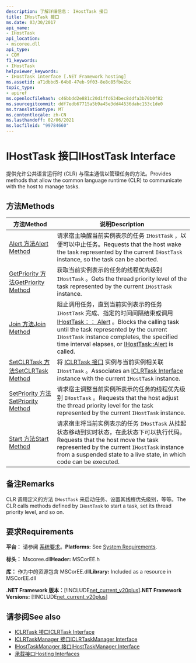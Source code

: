 ```yaml
---
description: 了解详细信息： IHostTask 接口
title: IHostTask 接口
ms.date: 03/30/2017
api_name:
- IHostTask
api_location:
- mscoree.dll
api_type:
- COM
f1_keywords:
- IHostTask
helpviewer_keywords:
- IHostTask interface [.NET Framework hosting]
ms.assetid: a71dbbd5-64b8-47eb-9f03-8e8c85fbe2bc
topic_type:
- apiref
ms.openlocfilehash: c46bbdd2e881c20d1ffd634bec8ddfa3b70b0f82
ms.sourcegitcommit: ddf7edb67715a5b9a45e3dd44536dabc153c1de0
ms.translationtype: MT
ms.contentlocale: zh-CN
ms.lasthandoff: 02/06/2021
ms.locfileid: "99784660"
---
```

# <a name="ihosttask-interface"></a><span data-ttu-id="5ebb9-103">IHostTask 接口</span><span class="sxs-lookup"><span data-stu-id="5ebb9-103">IHostTask Interface</span></span>

<span data-ttu-id="5ebb9-104">提供允许公共语言运行时 (CLR) 与宿主通信以管理任务的方法。</span><span class="sxs-lookup"><span data-stu-id="5ebb9-104">Provides methods that allow the common language runtime (CLR) to communicate with the host to manage tasks.</span></span>  
  
## <a name="methods"></a><span data-ttu-id="5ebb9-105">方法</span><span class="sxs-lookup"><span data-stu-id="5ebb9-105">Methods</span></span>  
  
|<span data-ttu-id="5ebb9-106">方法</span><span class="sxs-lookup"><span data-stu-id="5ebb9-106">Method</span></span>|<span data-ttu-id="5ebb9-107">说明</span><span class="sxs-lookup"><span data-stu-id="5ebb9-107">Description</span></span>|  
|------------|-----------------|  
|[<span data-ttu-id="5ebb9-108">Alert 方法</span><span class="sxs-lookup"><span data-stu-id="5ebb9-108">Alert Method</span></span>](ihosttask-alert-method.md)|<span data-ttu-id="5ebb9-109">请求宿主唤醒当前实例表示的任务 `IHostTask` ，以便可以中止任务。</span><span class="sxs-lookup"><span data-stu-id="5ebb9-109">Requests that the host wake the task represented by the current `IHostTask` instance, so the task can be aborted.</span></span>|  
|[<span data-ttu-id="5ebb9-110">GetPriority 方法</span><span class="sxs-lookup"><span data-stu-id="5ebb9-110">GetPriority Method</span></span>](ihosttask-getpriority-method.md)|<span data-ttu-id="5ebb9-111">获取当前实例表示的任务的线程优先级别 `IHostTask` 。</span><span class="sxs-lookup"><span data-stu-id="5ebb9-111">Gets the thread priority level of the task represented by the current `IHostTask` instance.</span></span>|  
|[<span data-ttu-id="5ebb9-112">Join 方法</span><span class="sxs-lookup"><span data-stu-id="5ebb9-112">Join Method</span></span>](ihosttask-join-method.md)|<span data-ttu-id="5ebb9-113">阻止调用任务，直到当前实例表示的任务 `IHostTask` 完成、指定的时间间隔结束或调用 [IHostTask：： Alert](ihosttask-alert-method.md) 。</span><span class="sxs-lookup"><span data-stu-id="5ebb9-113">Blocks the calling task until the task represented by the current `IHostTask` instance completes, the specified time interval elapses, or [IHostTask::Alert](ihosttask-alert-method.md) is called.</span></span>|  
|[<span data-ttu-id="5ebb9-114">SetCLRTask 方法</span><span class="sxs-lookup"><span data-stu-id="5ebb9-114">SetCLRTask Method</span></span>](ihosttask-setclrtask-method.md)|<span data-ttu-id="5ebb9-115">将 [ICLRTask 接口](iclrtask-interface.md) 实例与当前实例相关联 `IHostTask` 。</span><span class="sxs-lookup"><span data-stu-id="5ebb9-115">Associates an [ICLRTask Interface](iclrtask-interface.md) instance with the current `IHostTask` instance.</span></span>|  
|[<span data-ttu-id="5ebb9-116">SetPriority 方法</span><span class="sxs-lookup"><span data-stu-id="5ebb9-116">SetPriority Method</span></span>](ihosttask-setpriority-method.md)|<span data-ttu-id="5ebb9-117">请求宿主调整当前实例所表示的任务的线程优先级别 `IHostTask` 。</span><span class="sxs-lookup"><span data-stu-id="5ebb9-117">Requests that the host adjust the thread priority level for the task represented by the current `IHostTask` instance.</span></span>|  
|[<span data-ttu-id="5ebb9-118">Start 方法</span><span class="sxs-lookup"><span data-stu-id="5ebb9-118">Start Method</span></span>](ihosttask-start-method.md)|<span data-ttu-id="5ebb9-119">请求宿主将当前实例表示的任务 `IHostTask` 从挂起状态移动到实时状态，在此状态下可以执行代码。</span><span class="sxs-lookup"><span data-stu-id="5ebb9-119">Requests that the host move the task represented by the current `IHostTask` instance from a suspended state to a live state, in which code can be executed.</span></span>|  
  
## <a name="remarks"></a><span data-ttu-id="5ebb9-120">备注</span><span class="sxs-lookup"><span data-stu-id="5ebb9-120">Remarks</span></span>  

 <span data-ttu-id="5ebb9-121">CLR 调用定义的方法 `IHostTask` 来启动任务、设置其线程优先级别，等等。</span><span class="sxs-lookup"><span data-stu-id="5ebb9-121">The CLR calls methods defined by `IHostTask` to start a task, set its thread priority level, and so on.</span></span>  
  
## <a name="requirements"></a><span data-ttu-id="5ebb9-122">要求</span><span class="sxs-lookup"><span data-stu-id="5ebb9-122">Requirements</span></span>  

 <span data-ttu-id="5ebb9-123">**平台：** 请参阅 [系统要求](../../get-started/system-requirements.md)。</span><span class="sxs-lookup"><span data-stu-id="5ebb9-123">**Platforms:** See [System Requirements](../../get-started/system-requirements.md).</span></span>  
  
 <span data-ttu-id="5ebb9-124">**标头：** Mscoree.dll</span><span class="sxs-lookup"><span data-stu-id="5ebb9-124">**Header:** MSCorEE.h</span></span>  
  
 <span data-ttu-id="5ebb9-125">**库：** 作为中的资源包含 MSCorEE.dll</span><span class="sxs-lookup"><span data-stu-id="5ebb9-125">**Library:** Included as a resource in MSCorEE.dll</span></span>  
  
 <span data-ttu-id="5ebb9-126">**.NET Framework 版本：**[!INCLUDE[net_current_v20plus](../../../../includes/net-current-v20plus-md.md)]</span><span class="sxs-lookup"><span data-stu-id="5ebb9-126">**.NET Framework Versions:** [!INCLUDE[net_current_v20plus](../../../../includes/net-current-v20plus-md.md)]</span></span>  
  
## <a name="see-also"></a><span data-ttu-id="5ebb9-127">请参阅</span><span class="sxs-lookup"><span data-stu-id="5ebb9-127">See also</span></span>

- [<span data-ttu-id="5ebb9-128">ICLRTask 接口</span><span class="sxs-lookup"><span data-stu-id="5ebb9-128">ICLRTask Interface</span></span>](iclrtask-interface.md)
- [<span data-ttu-id="5ebb9-129">ICLRTaskManager 接口</span><span class="sxs-lookup"><span data-stu-id="5ebb9-129">ICLRTaskManager Interface</span></span>](iclrtaskmanager-interface.md)
- [<span data-ttu-id="5ebb9-130">IHostTaskManager 接口</span><span class="sxs-lookup"><span data-stu-id="5ebb9-130">IHostTaskManager Interface</span></span>](ihosttaskmanager-interface.md)
- [<span data-ttu-id="5ebb9-131">承载接口</span><span class="sxs-lookup"><span data-stu-id="5ebb9-131">Hosting Interfaces</span></span>](hosting-interfaces.md)
